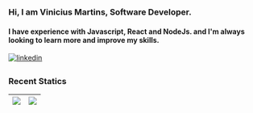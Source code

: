 ### Hi, I am Vinicius Martins, Software Developer.
#### I have experience with Javascript, React and NodeJs. and I'm always looking to learn more and improve my skills.
<a href="https://www.linkedin.com/in/vinicius-martins-61814620a/" target="_blank">
<img src=https://img.shields.io/badge/linkedin-%231E77B5.svg?&style=for-the-badge&logo=linkedin&logoColor=white alt=linkedin style="margin-bottom: 5px;" />
</a>


### Recent Statics


| ![](https://github-readme-stats.vercel.app/api?username=viniciusamc&theme=dark&hide_border=false&include_all_commits=true&count_private=true) | ![](https://github-readme-stats.vercel.app/api/top-langs/?username=viniciusamc&theme=dark&hide_border=false&include_all_commits=true&count_private=true&layout=compact) |
|--|--|
